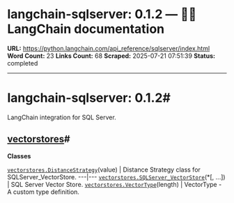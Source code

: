 # langchain-sqlserver: 0.1.2 — 🦜🔗 LangChain  documentation

**URL:** https://python.langchain.com/api_reference/sqlserver/index.html
**Word Count:** 23
**Links Count:** 68
**Scraped:** 2025-07-21 07:51:39
**Status:** completed

---

# langchain-sqlserver: 0.1.2\#

LangChain integration for SQL Server.

## [vectorstores](https://python.langchain.com/api_reference/sqlserver/vectorstores.html#langchain-sqlserver-vectorstores)\#

**Classes**

[`vectorstores.DistanceStrategy`](https://python.langchain.com/api_reference/sqlserver/vectorstores/langchain_sqlserver.vectorstores.DistanceStrategy.html#langchain_sqlserver.vectorstores.DistanceStrategy "langchain_sqlserver.vectorstores.DistanceStrategy")\(value\) | Distance Strategy class for SQLServer\_VectorStore.   ---|---   [`vectorstores.SQLServer_VectorStore`](https://python.langchain.com/api_reference/sqlserver/vectorstores/langchain_sqlserver.vectorstores.SQLServer_VectorStore.html#langchain_sqlserver.vectorstores.SQLServer_VectorStore "langchain_sqlserver.vectorstores.SQLServer_VectorStore")\(\*\[, ...\]\) | SQL Server Vector Store.   [`vectorstores.VectorType`](https://python.langchain.com/api_reference/sqlserver/vectorstores/langchain_sqlserver.vectorstores.VectorType.html#langchain_sqlserver.vectorstores.VectorType "langchain_sqlserver.vectorstores.VectorType")\(length\) | VectorType - A custom type definition.